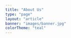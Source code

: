 ```yaml
---
title: "About Us"
type: "page"
layout: "article"
banner: "images/banner.jpg"
colorTheme: "teal"
---
```

